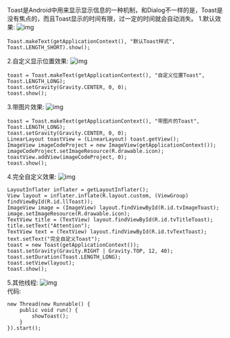 Toast是Android中用来显示显示信息的一种机制，和Dialog不一样的是，Toast是没有焦点的，而且Toast显示的时间有限，过一定的时间就会自动消失。
1.默认效果:
![img](P)  
```  
Toast.makeText(getApplicationContext(), "默认Toast样式",
Toast.LENGTH_SHORT).show();
```
2.自定义显示位置效果:
![img](P)  
```  
toast = Toast.makeText(getApplicationContext(), "自定义位置Toast", Toast.LENGTH_LONG);
toast.setGravity(Gravity.CENTER, 0, 0);
toast.show();
```
3.带图片效果:
![img](P)  
```  
toast = Toast.makeText(getApplicationContext(), "带图片的Toast", Toast.LENGTH_LONG);
toast.setGravity(Gravity.CENTER, 0, 0);
LinearLayout toastView = (LinearLayout) toast.getView();
ImageView imageCodeProject = new ImageView(getApplicationContext());
imageCodeProject.setImageResource(R.drawable.icon);
toastView.addView(imageCodeProject, 0);
toast.show();
```
4.完全自定义效果:
![img](P)  
```  
LayoutInflater inflater = getLayoutInflater();
View layout = inflater.inflate(R.layout.custom, (ViewGroup) findViewById(R.id.llToast));
ImageView image = (ImageView) layout.findViewById(R.id.tvImageToast);
image.setImageResource(R.drawable.icon);
TextView title = (TextView) layout.findViewById(R.id.tvTitleToast);
title.setText("Attention");
TextView text = (TextView) layout.findViewById(R.id.tvTextToast);
text.setText("完全自定义Toast");
toast = new Toast(getApplicationContext());
toast.setGravity(Gravity.RIGHT | Gravity.TOP, 12, 40);
toast.setDuration(Toast.LENGTH_LONG);
toast.setView(layout);
toast.show();
```
5.其他线程:
![img](P)  
代码:
```  
new Thread(new Runnable() {
	public void run() {
		showToast();
	}
}).start();
```